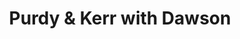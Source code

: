 ---
title: "Purdy & Kerr with Dawson"
url: /monroe/purdy-and-kerr-with-dawson/
shop: funeral directors
---